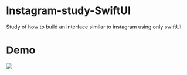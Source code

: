 # Instagram-study-SwiftUI
Study of how to build an interface similar to instagram using only swiftUI

# Demo
![](ezgif.com-video-to-gif-3.gif)
